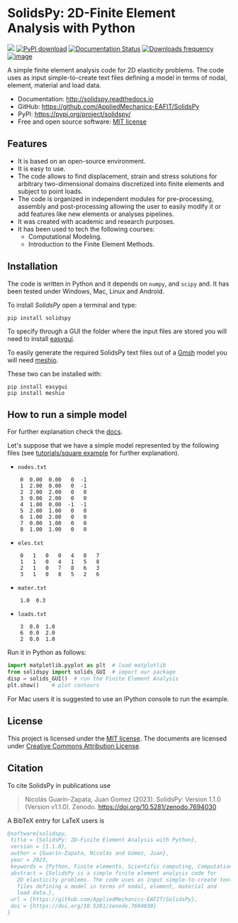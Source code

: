 # SolidsPy: 2D-Finite Element Analysis with Python

![](https://raw.githubusercontent.com/AppliedMechanics-EAFIT/SolidsPy/master/docs/img/wrench.png)
[![PyPI download](https://img.shields.io/pypi/v/solidspy.svg)](https://pypi.python.org/pypi/continuum_mechanics)
[![Documentation Status](https://readthedocs.org/projects/solidspy/badge/?version=latest)](https://solidspy.readthedocs.io/en/latest/)
[![Downloads frequency](https://img.shields.io/pypi/dm/solidspy)](https://pypistats.org/packages/solidspy) 
[![image](https://zenodo.org/badge/48294591.svg)](https://zenodo.org/badge/latestdoi/48294591)

A simple finite element analysis code for 2D elasticity problems. The
code uses as input simple-to-create text files defining a model in terms
of nodal, element, material and load data.

-   Documentation: <http://solidspy.readthedocs.io>
-   GitHub: <https://github.com/AppliedMechanics-EAFIT/SolidsPy>
-   PyPI: <https://pypi.org/project/solidspy/>
-   Free and open source software: [MIT
    license](http://en.wikipedia.org/wiki/MIT_License)

## Features

-   It is based on an open-source environment.
-   It is easy to use.
-   The code allows to find displacement, strain and stress solutions
    for arbitrary two-dimensional domains discretized into finite
    elements and subject to point loads.
-   The code is organized in independent modules for pre-processing,
    assembly and post-processing allowing the user to easily modify it
    or add features like new elements or analyses pipelines.
-   It was created with academic and research purposes.
-   It has been used to tech the following courses:
    -   Computational Modeling.
    -   Introduction to the Finite Element Methods.

## Installation

The code is written in Python and it depends on `numpy`, and `scipy`
and. It has been tested under Windows, Mac, Linux and Android.

To install *SolidsPy* open a terminal and type:

    pip install solidspy

To specify through a GUI the folder where the input files are stored you
will need to install
[easygui](http://easygui.readthedocs.org/en/master/).

To easily generate the required SolidsPy text files out of a
[Gmsh](http://gmsh.info/) model you will need
[meshio](https://github.com/nschloe/meshio).

These two can be installed with:

    pip install easygui
    pip install meshio

## How to run a simple model

For further explanation check the
[docs](http://solidspy.readthedocs.io/en/latest/).

Let\'s suppose that we have a simple model represented by the following
files (see [tutorials/square
example](http://solidspy.readthedocs.io/en/latest/tutorials/square_example.html)
for further explanation).

-   `nodes.txt`

```
    0  0.00  0.00   0  -1
    1  2.00  0.00   0  -1
    2  2.00  2.00   0   0
    3  0.00  2.00   0   0
    4  1.00  0.00  -1  -1
    5  2.00  1.00   0   0
    6  1.00  2.00   0   0
    7  0.00  1.00   0   0
    8  1.00  1.00   0   0
```


-   `eles.txt`

```
    0   1   0   0   4   8   7
    1   1   0   4   1   5   8
    2   1   0   7   8   6   3
    3   1   0   8   5   2   6
```


-   `mater.txt`

```
    1.0  0.3
```


-   `loads.txt`

```
    3  0.0  1.0
    6  0.0  2.0
    2  0.0  1.0
```


Run it in Python as follows:

``` python
import matplotlib.pyplot as plt  # load matplotlib
from solidspy import solids_GUI  # import our package
disp = solids_GUI()  # run the Finite Element Analysis
plt.show()    # plot contours
```

For Mac users it is suggested to use an IPython console to run the
example.

## License

This project is licensed under the [MIT
license](http://en.wikipedia.org/wiki/MIT_License). The documents are
licensed under [Creative Commons Attribution
License](http://creativecommons.org/licenses/by/4.0/).

## Citation

To cite SolidsPy in publications use

> Nicolás Guarín-Zapata, Juan Gomez (2023). SolidsPy: Version 1.1.0
> (Version v1.1.0). Zenodo. <https://doi.org/10.5281/zenodo.7694030>

A BibTeX entry for LaTeX users is

``` bibtex
@software{solidspy,
 title = {SolidsPy: 2D-Finite Element Analysis with Python},
 version = {1.1.0},
 author = {Guarín-Zapata, Nicolás and Gómez, Juan},
 year = 2023,
 keywords = {Python, Finite elements, Scientific computing, Computational mechanics},
 abstract = {SolidsPy is a simple finite element analysis code for
   2D elasticity problems. The code uses as input simple-to-create text
   files defining a model in terms of nodal, element, material and
   load data.},
 url = {https://github.com/AppliedMechanics-EAFIT/SolidsPy},
 doi = {https://doi.org/10.5281/zenodo.7694030}
}
```
